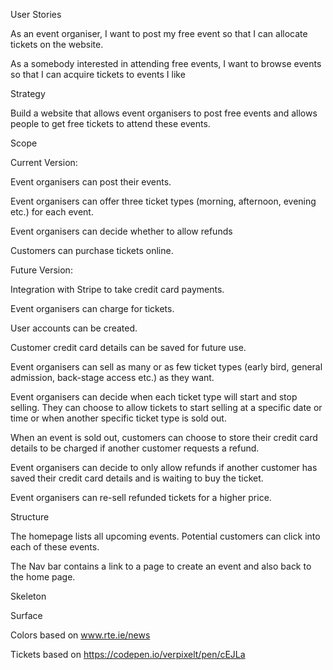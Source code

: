 User Stories

As an event organiser, I want to post my free event so that I can allocate tickets on the website.

As a somebody interested in attending free events, I want to browse events so that I can acquire tickets to events I like




Strategy

Build a website that allows event organisers to post free events and allows people to get free tickets to attend these events.

Scope 

Current Version:

Event organisers can post their events. 

Event organisers can offer three ticket types (morning, afternoon, evening etc.) for each event.

Event organisers can decide whether to allow refunds

Customers can purchase tickets online.


Future Version:

Integration with Stripe to take credit card payments.

Event organisers can charge for tickets.

User accounts can be created.

Customer credit card details can be saved for future use.

Event organisers can sell as many or as few ticket types (early bird, general admission, back-stage access etc.) as they want.

Event organisers can decide when each ticket type will start and stop selling. They can choose to allow tickets to start selling at a specific date or time or when another specific ticket type is sold out.

When an event is sold out, customers can choose to store their credit card details to be charged if another customer requests a refund.

Event organisers can decide to only allow refunds if another customer has saved their credit card details and is waiting to buy the ticket.

Event organisers can re-sell refunded tickets for a higher price.


Structure

The homepage lists all upcoming events. Potential customers can click into each of these events.

The Nav bar contains a link to a page to create an event and also back to the home page.

Skeleton



Surface

Colors based on www.rte.ie/news

Tickets based on https://codepen.io/verpixelt/pen/cEJLa 


